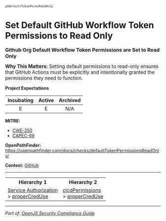 <span style="font-size:0.8em;"><code>ghDefaultTokenPermsReadOnly</code></span>  
# Set Default GitHub Workflow Token Permissions to Read Only


<span style="font-size:1.15em;"><b>Github Org Default Workflow Token Permissions are Set to Read Only</b></span>

<span style="font-size:1.1em;"><b>Why This Matters:</b> Setting default permissions to read-only ensures that GitHub Actions must be explicitly and intentionally granted the permissions they need to function.</span>

**Project Expectations**

<div align="center">

| Incubating | Active | Archived |
|:-----------:|:--------:|:----------:|
| E | E | N/A |

</div>




**MITRE:**
- [CWE-250](https://cwe.mitre.org/data/definitions/250.html)
- [CAPEC-69](https://capec.mitre.org/data/definitions/69.html)

**OpenPathFinder:** https://openpathfinder.com/docs/checks/defaultTokenPermissionsReadOnly/

**Context:** [GitHub](../context-GitHub.md)



---

<table>
<tr>
  <th align="center">Hierarchy 1</th>
  <th align="center">Hierarchy 2</th>
</tr>
<tr>
  <td>
    <a href="../Service Authorization">Service Authorization</a><br> > 
    <a href="../properCredUse">properCredUse</a>
  </td>
  <td>
    <a href="../cicdPermissions">cicdPermissions</a><br> >
    <a href="../properCredUse">properCredUse</a>
  </td>
</tr>
</table>

---

*Part of: [OpenJS Security Compliance Guide](../README.md)* 